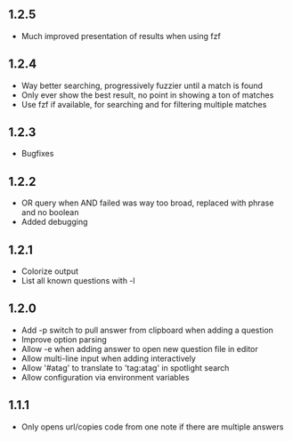 ## 1.2.5

- Much improved presentation of results when using fzf

## 1.2.4

- Way better searching, progressively fuzzier until a match is found
- Only ever show the best result, no point in showing a ton of matches
- Use fzf if available, for searching and for filtering multiple matches

## 1.2.3

- Bugfixes

## 1.2.2

- OR query when AND failed was way too broad, replaced
  with phrase and no boolean
- Added debugging

## 1.2.1

- Colorize output
- List all known questions with -l

## 1.2.0

- Add -p switch to pull answer from clipboard when adding a question
- Improve option parsing
- Allow -e when adding answer to open new question file in editor
- Allow multi-line input when adding interactively
- Allow '#atag' to translate to 'tag:atag' in spotlight search
- Allow configuration via environment variables

## 1.1.1

- Only opens url/copies code from one note if there are multiple answers
